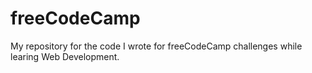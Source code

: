 # freeCodeCamp
My repository for the code I wrote for freeCodeCamp challenges while 
learing Web Development.
